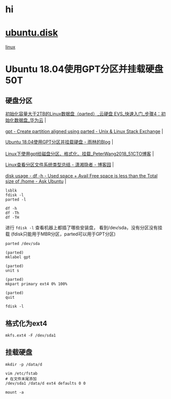# hi
# [ubuntu.disk](readme.md)


[linux](linux.md#hi)


# Ubuntu 18.04使用GPT分区并挂载硬盘 50T
## 硬盘分区

<a href="https://support.huaweicloud.com/qs-evs/evs_01_0051.html" target="_blank">初始化容量大于2TB的Linux数据盘（parted）_云硬盘 EVS_快速入门_步骤4：初始化数据盘_华为云</a>  |  <br>  
<a href="https://unix.stackexchange.com/questions/38164/create-partition-aligned-using-parted/401118" target="_blank">gpt - Create partition aligned using parted - Unix & Linux Stack Exchange</a>  |  <br>  

<a href="https://www.tok9.com/archives/398/" target="_blank">Ubuntu 18.04使用GPT分区并挂载硬盘 - 雨林的Blog</a>  |  <br>  
<a href="https://blog.51cto.com/wangqh/2089129" target="_blank">Linux下使用gpt给磁盘分区、格式化、挂载_PeterWang2018_51CTO博客</a>  |  <br>  


<a href="https://www.cnblogs.com/kerrycode/p/9445608.html" target="_blank">Linux查看分区文件系统类型总结 - 潇湘隐者 - 博客园</a>  |  <br>  
<a href="https://askubuntu.com/questions/249387/df-h-used-space-avail-free-space-is-less-than-the-total-size-of-home" target="_blank">disk usage - df -h - Used space + Avail Free space is less than the Total size of /home - Ask Ubuntu</a>  |  <br>  

```
lsblk
fdisk -l
parted -l

df -h
df -Th
df -TH

```

进行 `fdisk -l` 查看机器上都插了哪些安装盘，
看到/dev/sda，没有分区没有挂载
(fdisk只能用于MBR分区，parted可以用于GPT分区)

```
parted /dev/sda

(parted)  
mklabel gpt

(parted)  
unit s

(parted)  
mkpart primary ext4 0% 100%

(parted)  
quit

fdisk -l

```


## 格式化为ext4
```
mkfs.ext4 -F /dev/sda1
```

## 挂载硬盘
```
mkdir -p /data/d
```

```
vim /etc/fstab
# 在文件末尾添加
/dev/sda1 /data/d ext4 defaults 0 0
```

```
mount -a
```
